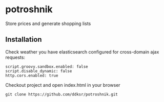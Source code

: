 # potroshnik
Store prices and generate shopping lists

## Installation

Check weather you have elasticsearch configured for cross-domain ajax requests:

	script.groovy.sandbox.enabled: false
	script.disable_dynamic: false
	http.cors.enabled: true

Checkout project and open index.html in your browser

	git clone https://github.com/ddksr/potroshnik.git


